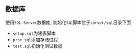 ## 数据库

使用`SQL Server`数据库, 初始化sql脚本位于`server/sql`目录下面

- `setup.sql`为建表脚本
- `proc.sql`添加存储过程
- `test.sql`初始化测试数据